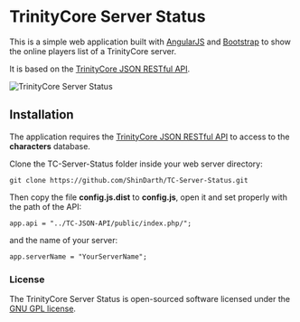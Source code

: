 # TrinityCore Server Status

This is a simple web application built with [AngularJS](https://angularjs.org/) and [Bootstrap](http://getbootstrap.com) to show the online players list of a TrinityCore server.

It is based on the [TrinityCore JSON RESTful API](https://github.com/ShinDarth/TC-JSON-API/).

![TrinityCore Server Status](https://raw.githubusercontent.com/ShinDarth/TC-Server-Status/master/img/screenshot.png "TrinityCore Server Status")

## Installation

The application requires the [TrinityCore JSON RESTful API](https://github.com/ShinDarth/TC-JSON-API/) to access to the **characters** database.

Clone the TC-Server-Status folder inside your web server directory:

`git clone https://github.com/ShinDarth/TC-Server-Status.git`

Then copy the file **config.js.dist** to **config.js**, open it and set properly with the path of the API:

`app.api = "../TC-JSON-API/public/index.php/";`

and the name of your server:

`app.serverName = "YourServerName";`

### License

The TrinityCore Server Status is open-sourced software licensed under the [GNU GPL license](https://github.com/ShinDarth/TC-Search-Engine/blob/master/LICENSE).
